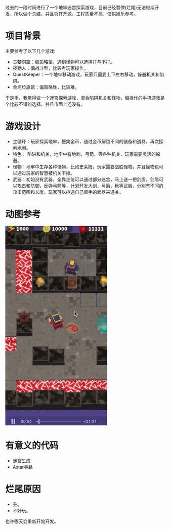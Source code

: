 过去的一段时间进行了一个地牢迷宫探索游戏，目前已经暂停(烂尾)无法继续开发，所以做个总结，并且将其开源，工程质量不高，仅供娱乐参考。

# 项目背景

主要参考了以下几个游戏:

+ 贪婪洞窟：偏策略型，遇到怪物可以选择打与不打。
+ 夜勤人：偏战斗型，比较考玩家操作。
+ QuestKeeper：一个地牢移动游戏，玩家只需要上下左右移动，躲避机关和陷阱。
+ 金坷垃旅馆：偏策略性，比较难。

于是乎，我觉得做一个迷宫探索游戏，混合陷阱机关和怪物，偏操作的手机游戏是个比较不错的选择，并且市面上还没有。

# 游戏设计

+ 主循环：玩家探索地牢，搜集金币，通过金币解锁不同的装备和道具，再次探索地闹。
+ 特色： 陷阱和机关，地牢中有地刺，弓箭，等各种机关，玩家需要灵活的躲避。
+ 怪物：地牢中生存各种怪物，比如史莱姆，玩家需要战胜怪物，并且怪物也可以通过玩家的智慧被机关干掉。
+ 武器：初始没有武器，全靠走位可以通过部分迷宫，马上送一把剑盾，剑盾可以攻击和防御，反弹弓箭等，计划开发大剑，弓箭，枪等武器，分别有不同的攻击范围和长度，玩家可以挑选自己顺手的武器来通关。


# 动图参考

[![Demo](demo.png)](https://www.youtube.com/watch?v=aDR2mTEvg2w)


# 有意义的代码

+ 迷宫生成
+ Astar寻路



# 烂尾原因

+ 丑。
+ 不好玩。

也许哪天会重新开始开发。




